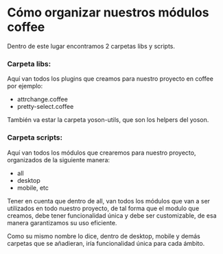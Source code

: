 # Cómo organizar nuestros módulos coffee

Dentro de este lugar encontramos 2 carpetas libs y scripts.

### Carpeta libs:

Aquí van todos los plugins que creamos para nuestro proyecto en coffee por ejemplo: 
 - attrchange.coffee
 - pretty-select.coffee
 
También va estar la carpeta yoson-utils, que son los helpers del yoson.

### Carpeta scripts:

Aquí van todos los módulos que crearemos para nuestro proyecto, organizados de la siguiente manera: 
 - all
 - desktop
 - mobile, etc
 
Tener en cuenta que dentro de all, van todos los módulos que van a ser utilizados en todo nuestro proyecto,
de tal forma que el modulo que creamos, debe tener funcionalidad única y debe ser customizable, de esa manera garantizamos
su uso eficiente.

Como su mismo nombre lo dice, dentro de desktop, mobile y demás carpetas que se añadieran, iría funcionalidad única para cada ámbito.
